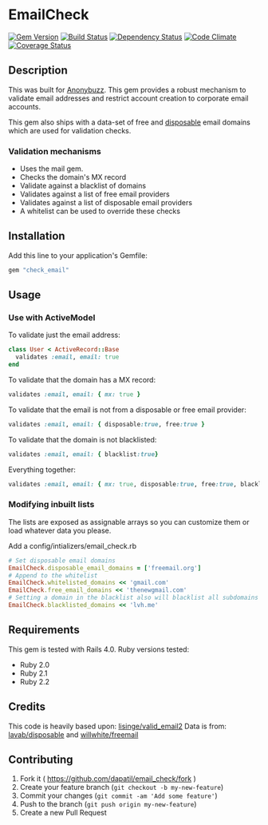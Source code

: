 # EmailCheck

[![Gem Version][GV img]][Gem Version]
[![Build Status][BS img]][Build Status]
[![Dependency Status][DS img]][Dependency Status]
[![Code Climate][CC img]][Code Climate]
[![Coverage Status][CS img]][Coverage Status]

## Description
This was built for [Anonybuzz](https://anonybuzz.com). 
This gem provides a robust mechanism to validate email addresses and restrict account creation to corporate email accounts.

This gem also ships with a data-set of free and [disposable](http://en.wikipedia.org/wiki/Disposable_email_address)
email domains which are used for validation checks.

### Validation mechanisms
- Uses the mail gem. 
- Checks the domain's MX record
- Validate against a blacklist of domains
- Validates against a list of free email providers
- Validates against a list of disposable email providers
- A whitelist can be used to override these checks

## Installation
Add this line to your application's Gemfile:
```ruby
gem "check_email"
```

## Usage
### Use with ActiveModel
To validate just the email address:
```ruby
class User < ActiveRecord::Base
  validates :email, email: true
end
```
To validate that the domain has a MX record:
```ruby
validates :email, email: { mx: true }
```
To validate that the email is not from a disposable or free email provider:
```ruby
validates :email, email: { disposable:true, free:true }
```
To validate that the domain is not blacklisted:
```ruby
validates :email, email: { blacklist:true}
```
Everything together:
```ruby
validates :email, email: { mx: true, disposable:true, free:true, blacklist:true}
```

### Modifying inbuilt lists
The lists are exposed as assignable arrays so you can customize them or load whatever data you please.

Add a config/intializers/email_check.rb
```ruby
# Set disposable email domains
EmailCheck.disposable_email_domains = ['freemail.org']
# Append to the whitelist
EmailCheck.whitelisted_domains << 'gmail.com'
EmailCheck.free_email_domains << 'thenewgmail.com'
# Setting a domain in the blacklist also will blacklist all subdomains
EmailCheck.blacklisted_domains << 'lvh.me'
```

## Requirements
This gem is tested with Rails 4.0. Ruby versions tested:
- Ruby 2.0
- Ruby 2.1
- Ruby 2.2

## Credits
This code is heavily based upon: [lisinge/valid_email2](https://github.com/lisinge/valid_email2)
Data is from: [lavab/disposable](https://github.com/lavab/disposable/blob/master/domains.txt) and
              [willwhite/freemail](https://github.com/willwhite/freemail/blob/master/data/free.txt)

[Gem Version]: https://rubygems.org/gems/email_check
[Build Status]: https://travis-ci.org/dapatil/email_check
[travis pull requests]: https://travis-ci.org/dapatil/email_check/pull_requests
[Dependency Status]: https://gemnasium.com/dapatil/email_check
[Code Climate]: https://codeclimate.com/github/dapatil/email_check
[Coverage Status]: https://coveralls.io/r/dapatil/email_check

[GV img]: https://badge.fury.io/rb/email_check.png
[BS img]: https://travis-ci.org/dapatil/email_check.png
[DS img]: https://gemnasium.com/dapatil/email_check.png
[CC img]: https://codeclimate.com/github/dapatil/email_check.png
[CS img]: https://coveralls.io/repos/dapatil/email_check/badge.png?branch=master


## Contributing

1. Fork it ( https://github.com/dapatil/email_check/fork )
2. Create your feature branch (`git checkout -b my-new-feature`)
3. Commit your changes (`git commit -am 'Add some feature'`)
4. Push to the branch (`git push origin my-new-feature`)
5. Create a new Pull Request
